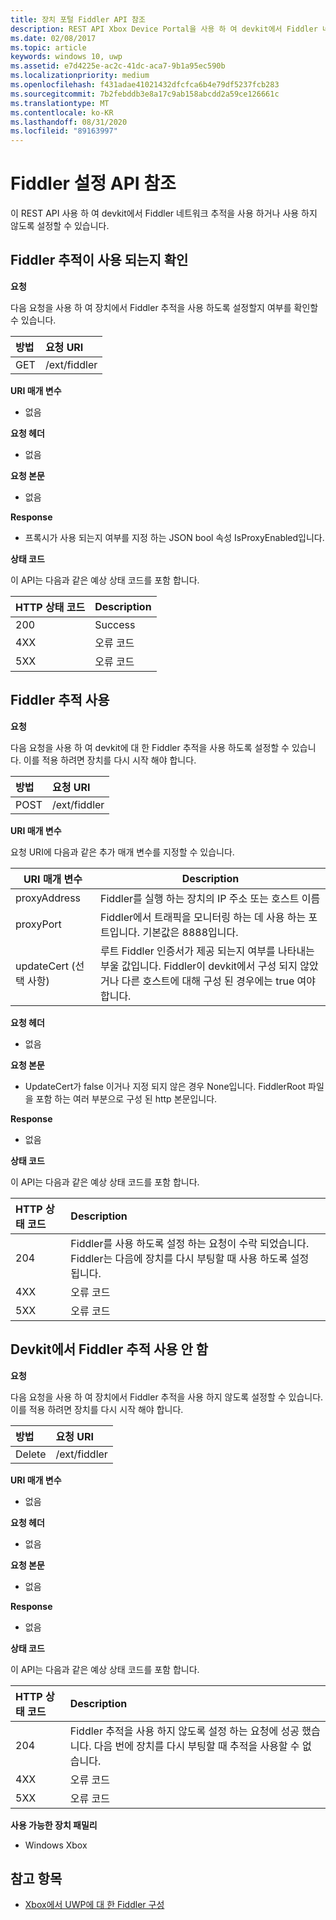 ```yaml
---
title: 장치 포털 Fiddler API 참조
description: REST API Xbox Device Portal을 사용 하 여 devkit에서 Fiddler 네트워크 추적을 사용 하거나 사용 하지 않도록 설정 하는 방법에 대해 알아봅니다.
ms.date: 02/08/2017
ms.topic: article
keywords: windows 10, uwp
ms.assetid: e7d4225e-ac2c-41dc-aca7-9b1a95ec590b
ms.localizationpriority: medium
ms.openlocfilehash: f431adae41021432dfcfca6b4e79df5237fcb283
ms.sourcegitcommit: 7b2febddb3e8a17c9ab158abcdd2a59ce126661c
ms.translationtype: MT
ms.contentlocale: ko-KR
ms.lasthandoff: 08/31/2020
ms.locfileid: "89163997"
---
```

# <a name="fiddler-settings-api-reference"></a>Fiddler 설정 API 참조   
이 REST API 사용 하 여 devkit에서 Fiddler 네트워크 추적을 사용 하거나 사용 하지 않도록 설정할 수 있습니다.

## <a name="determine-if-fiddler-tracing-is-enabled"></a>Fiddler 추적이 사용 되는지 확인

**요청**

다음 요청을 사용 하 여 장치에서 Fiddler 추적을 사용 하도록 설정할지 여부를 확인할 수 있습니다.

방법      | 요청 URI
:------     | :-----
GET | /ext/fiddler


**URI 매개 변수**

- 없음

**요청 헤더**

- 없음

**요청 본문**   

- 없음

**Response**   

- 프록시가 사용 되는지 여부를 지정 하는 JSON bool 속성 IsProxyEnabled입니다.

**상태 코드**

이 API는 다음과 같은 예상 상태 코드를 포함 합니다.

HTTP 상태 코드      | Description
:------     | :-----
200 | Success
4XX | 오류 코드
5XX | 오류 코드

## <a name="enable-fiddler-tracing"></a>Fiddler 추적 사용

**요청**

다음 요청을 사용 하 여 devkit에 대 한 Fiddler 추적을 사용 하도록 설정할 수 있습니다.  이를 적용 하려면 장치를 다시 시작 해야 합니다.

방법      | 요청 URI
:------     | :-----
POST | /ext/fiddler

**URI 매개 변수**

요청 URI에 다음과 같은 추가 매개 변수를 지정할 수 있습니다.

| URI 매개 변수      | Description     | 
| ------------------ |-----------------|
| proxyAddress       | Fiddler를 실행 하는 장치의 IP 주소 또는 호스트 이름 |
| proxyPort          | Fiddler에서 트래픽을 모니터링 하는 데 사용 하는 포트입니다. 기본값은 8888입니다. |
| updateCert (선택 사항)| 루트 Fiddler 인증서가 제공 되는지 여부를 나타내는 부울 값입니다. Fiddler이 devkit에서 구성 되지 않았거나 다른 호스트에 대해 구성 된 경우에는 true 여야 합니다.  |


**요청 헤더**

- 없음

**요청 본문**

- UpdateCert가 false 이거나 지정 되지 않은 경우 None입니다. FiddlerRoot 파일을 포함 하는 여러 부분으로 구성 된 http 본문입니다.

**Response**   

- 없음  

**상태 코드**

이 API는 다음과 같은 예상 상태 코드를 포함 합니다.

HTTP 상태 코드      | Description
:------     | :-----
204 | Fiddler를 사용 하도록 설정 하는 요청이 수락 되었습니다. Fiddler는 다음에 장치를 다시 부팅할 때 사용 하도록 설정 됩니다.
4XX | 오류 코드
5XX | 오류 코드

## <a name="disable-fiddler-tracing-on-the-devkit"></a>Devkit에서 Fiddler 추적 사용 안 함

**요청**

다음 요청을 사용 하 여 장치에서 Fiddler 추적을 사용 하지 않도록 설정할 수 있습니다. 이를 적용 하려면 장치를 다시 시작 해야 합니다.

방법      | 요청 URI
:------     | :-----
Delete | /ext/fiddler

**URI 매개 변수**

- 없음

**요청 헤더**

- 없음

**요청 본문**   

- 없음

**Response**   

- 없음 

**상태 코드**

이 API는 다음과 같은 예상 상태 코드를 포함 합니다.

HTTP 상태 코드      | Description
:------     | :-----
204 | Fiddler 추적을 사용 하지 않도록 설정 하는 요청에 성공 했습니다. 다음 번에 장치를 다시 부팅할 때 추적을 사용할 수 없습니다.
4XX | 오류 코드
5XX | 오류 코드


**사용 가능한 장치 패밀리**

* Windows Xbox

## <a name="see-also"></a>참고 항목
- [Xbox에서 UWP에 대 한 Fiddler 구성](uwp-fiddler.md)

